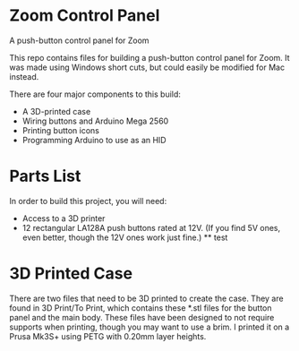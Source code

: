 # Zoom Control Panel
 A push-button control panel for Zoom
 
 This repo contains files for building a push-button control panel for Zoom. It was made using Windows short cuts, but could easily be modified for Mac instead. 
 
 There are four major components to this build:
 * A 3D-printed case
 * Wiring buttons and Arduino Mega 2560
 * Printing button icons
 * Programming Arduino to use as an HID
 
# Parts List
 In order to build this project, you will need:
 * Access to a 3D printer
 * 12 rectangular LA128A push buttons rated at 12V. (If you find 5V ones, even better, though the 12V ones work just fine.) 
 ** test
 
# 3D Printed Case
 There are two files that need to be 3D printed to create the case. They are found in 3D Print/To Print, which contains these \*.stl files for the button panel and the main body.
 These files have been designed to not require supports when printing, though you may want to use a brim. I printed it on a Prusa Mk3S+ using PETG with 0.20mm layer heights.

